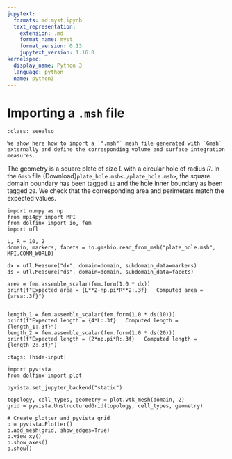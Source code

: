```yaml
---
jupytext:
  formats: md:myst,ipynb
  text_representation:
    extension: .md
    format_name: myst
    format_version: 0.13
    jupytext_version: 1.16.0
kernelspec:
  display_name: Python 3
  language: python
  name: python3
---
```


# Importing a `.msh` file

```{admonition} Objectives
:class: seealso

We show here how to import a `".msh"` mesh file generated with `Gmsh` externally and define the corresponding volume and surface integration measures.
```

The geometry is a square plate of size $L$ with a circular hole of radius $R$. In the `Gmsh` file {Download}`plate_hole.msh<./plate_hole.msh>`, the square domain boundary has been tagged `10` and the hole inner boundary as been tagged `20`. We check that the corresponding area and perimeters match the expected values.

```{code-cell} ipython3
import numpy as np
from mpi4py import MPI
from dolfinx import io, fem
import ufl

L, R = 10, 2
domain, markers, facets = io.gmshio.read_from_msh("plate_hole.msh", MPI.COMM_WORLD)

dx = ufl.Measure("dx", domain=domain, subdomain_data=markers)
ds = ufl.Measure("ds", domain=domain, subdomain_data=facets)

area = fem.assemble_scalar(fem.form(1.0 * dx))
print(f"Expected area = {L**2-np.pi*R**2:.3f}   Computed area = {area:.3f}")


length_1 = fem.assemble_scalar(fem.form(1.0 * ds(10)))
print(f"Expected length = {4*L:.3f}   Computed length = {length_1:.3f}")
length_2 = fem.assemble_scalar(fem.form(1.0 * ds(20)))
print(f"Expected length = {2*np.pi*R:.3f}   Computed length = {length_2:.3f}")
```

```{code-cell} ipython3
:tags: [hide-input]

import pyvista
from dolfinx import plot

pyvista.set_jupyter_backend("static")

topology, cell_types, geometry = plot.vtk_mesh(domain, 2)
grid = pyvista.UnstructuredGrid(topology, cell_types, geometry)

# Create plotter and pyvista grid
p = pyvista.Plotter()
p.add_mesh(grid, show_edges=True)
p.view_xy()
p.show_axes()
p.show()
```
